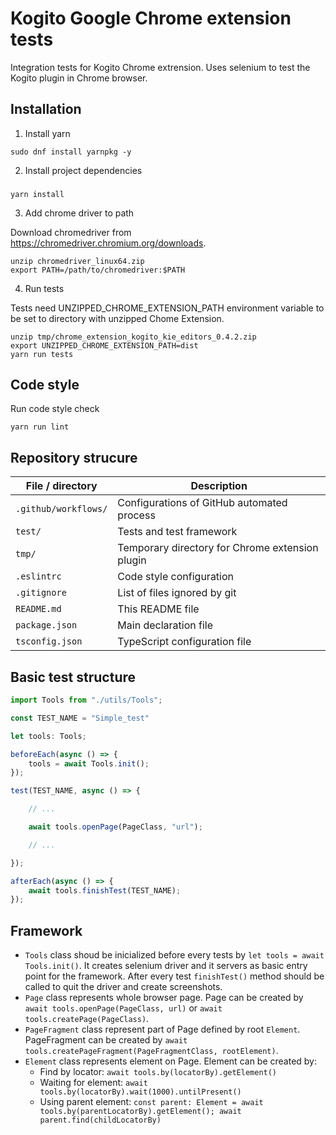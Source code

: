 # Kogito Google Chrome extension tests
Integration tests for Kogito Chrome extrension. Uses selenium to test the Kogito plugin in Chrome browser.

## Installation
1. Install yarn

```
sudo dnf install yarnpkg -y
```

2. Install project dependencies

###
```
yarn install
```

3. Add chrome driver to path

Download chromedriver from https://chromedriver.chromium.org/downloads.
```
unzip chromedriver_linux64.zip
export PATH=/path/to/chromedriver:$PATH
```

4. Run tests

Tests need UNZIPPED_CHROME_EXTENSION_PATH environment variable to be set to directory with unzipped Chome Extension.
```
unzip tmp/chrome_extension_kogito_kie_editors_0.4.2.zip
export UNZIPPED_CHROME_EXTENSION_PATH=dist 
yarn run tests
```

## Code style
Run code style check
```
yarn run lint
```

## Repository strucure

| File / directory     | Description                                     |
| -------------------- | ----------------------------------------------- |
| `.github/workflows/` | Configurations of GitHub automated process      |
| `test/`              | Tests and test framework                        |
| `tmp/`               | Temporary directory for Chrome extension plugin |
| `.eslintrc`          | Code style configuration                        |
| `.gitignore`         | List of files ignored by git                    |
| `README.md`          | This README file                                |
| `package.json`       | Main declaration file                           |
| `tsconfig.json`      | TypeScript configuration file                   |

## Basic test structure
```typescript
import Tools from "./utils/Tools";

const TEST_NAME = "Simple_test"

let tools: Tools;

beforeEach(async () => {
    tools = await Tools.init();
});

test(TEST_NAME, async () => {

    // ...

    await tools.openPage(PageClass, "url");

    // ...

});

afterEach(async () => {
    await tools.finishTest(TEST_NAME);
});
```

## Framework

- `Tools` class shoud be inicialized before every tests by `let tools = await Tools.init()`. It creates selenium driver and it servers as basic entry point for the framework. 
After every test `finishTest()` method should be called to quit the driver and create screenshots.
- `Page` class represents whole browser page. Page can be created by `await tools.openPage(PageClass, url)` or `await tools.createPage(PageClass)`.
- `PageFragment` class represent part of Page defined by root `Element`. PageFragment can be created by `await tools.createPageFragment(PageFragmentClass, rootElement)`.
- `Element` class represents element on Page. Element can be created by:
  - Find by locator: `await tools.by(locatorBy).getElement()`
  - Waiting for element: `await tools.by(locatorBy).wait(1000).untilPresent()`
  - Using parent element: `const parent: Element = await tools.by(parentLocatorBy).getElement(); await parent.find(childLocatorBy)`
